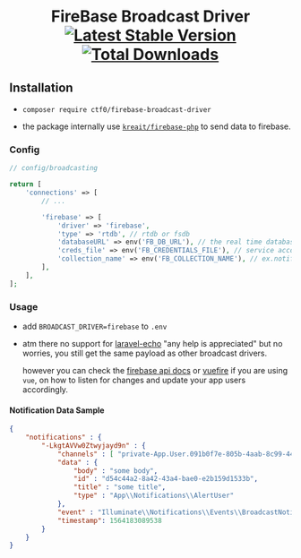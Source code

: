 <h1 align="center">
    FireBase Broadcast Driver
    <br>
    <a href="https://packagist.org/packages/ctf0/firebase-broadcast-driver"><img src="https://img.shields.io/packagist/v/ctf0/firebase-broadcast-driver.svg" alt="Latest Stable Version" /></a> <a href="https://packagist.org/packages/ctf0/firebase-broadcast-driver"><img src="https://img.shields.io/packagist/dt/ctf0/firebase-broadcast-driver.svg" alt="Total Downloads" /></a>
</h1>

## Installation

- `composer require ctf0/firebase-broadcast-driver`

- the package internally use [`kreait/firebase-php`](https://firebase-php.readthedocs.io/en/latest/) to send data to firebase.

### Config
```php
// config/broadcasting

return [
    'connections' => [
        // ...

        'firebase' => [
            'driver' => 'firebase',
            'type' => 'rtdb', // rtdb or fsdb
            'databaseURL' => env('FB_DB_URL'), // the real time database url
            'creds_file' => env('FB_CREDENTIALS_FILE'), // service account json file
            'collection_name' => env('FB_COLLECTION_NAME'), // ex.notifications
        ],
    ],
];
```

### Usage

- add `BROADCAST_DRIVER=firebase` to `.env`

- atm there no support for [laravel-echo](https://laravel.com/docs/5.8/broadcasting#installing-laravel-echo) "any help is appreciated" but no worries, you still get the same payload as other broadcast drivers.

    however you can check the [firebase api docs](https://firebase.google.com/docs/database/web/start) or [vuefire](https://github.com/vuejs/vuefire) if you are using `vue`, on how to listen for changes and update your app users accordingly.

#### Notification Data Sample
```json
{
    "notifications" : {
        "-LkgtAVVw0Ztwyjayd9n" : {
            "channels" : [ "private-App.User.091b0f7e-805b-4aab-8c99-445039157783" ],
            "data" : {
                "body" : "some body",
                "id" : "d54c44a2-8a42-43a4-bae0-e2b159d1533b",
                "title" : "some title",
                "type" : "App\\Notifications\\AlertUser"
            },
            "event" : "Illuminate\\Notifications\\Events\\BroadcastNotificationCreated",
            "timestamp": 1564183089538
        }
    }
}
```
